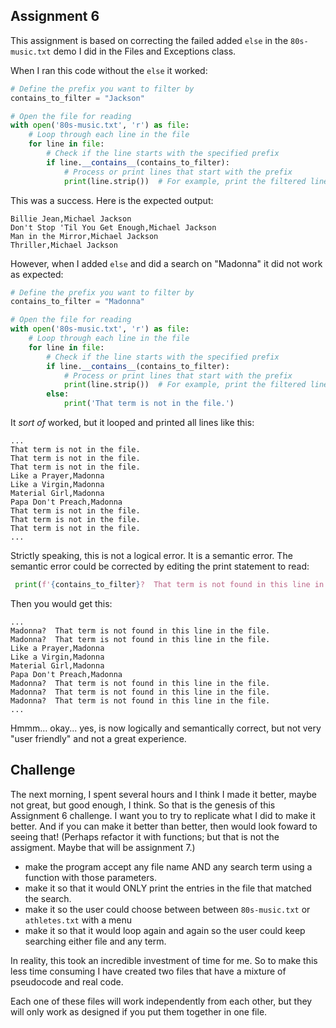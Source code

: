 ## Assignment 6

This assignment is based on correcting the failed added ```else``` in the `80s-music.txt` demo I did in the Files and Exceptions class.

When I ran this code without the `else` it worked:

```python
# Define the prefix you want to filter by
contains_to_filter = "Jackson"

# Open the file for reading
with open('80s-music.txt', 'r') as file:
    # Loop through each line in the file
    for line in file:
        # Check if the line starts with the specified prefix
        if line.__contains__(contains_to_filter):
            # Process or print lines that start with the prefix
            print(line.strip())  # For example, print the filtered line after stripping whitespace
```

This was a success. Here is the expected output:

```
Billie Jean,Michael Jackson
Don't Stop 'Til You Get Enough,Michael Jackson
Man in the Mirror,Michael Jackson
Thriller,Michael Jackson
```

However, when I added `else` and did a search on "Madonna" it did not work as expected:

```python
# Define the prefix you want to filter by
contains_to_filter = "Madonna"

# Open the file for reading
with open('80s-music.txt', 'r') as file:
    # Loop through each line in the file
    for line in file:
        # Check if the line starts with the specified prefix
        if line.__contains__(contains_to_filter):
            # Process or print lines that start with the prefix
            print(line.strip())  # For example, print the filtered line after stripping whitespace
        else:
            print('That term is not in the file.')
```

It *sort of* worked, but it looped and printed all lines like this:

```
...
That term is not in the file.
That term is not in the file.
That term is not in the file.
Like a Prayer,Madonna
Like a Virgin,Madonna
Material Girl,Madonna
Papa Don't Preach,Madonna
That term is not in the file.
That term is not in the file.
That term is not in the file.
...
```
Strictly speaking, this is not a logical error. It is a semantic error. The semantic error could be corrected by editing the print statement to read:

```python
 print(f'{contains_to_filter}?  That term is not found in this line in the file.')
```

Then you would get this:

```
...
Madonna?  That term is not found in this line in the file.
Madonna?  That term is not found in this line in the file.
Like a Prayer,Madonna
Like a Virgin,Madonna
Material Girl,Madonna
Papa Don't Preach,Madonna
Madonna?  That term is not found in this line in the file.
Madonna?  That term is not found in this line in the file.
Madonna?  That term is not found in this line in the file.
...
```
Hmmm... okay... yes, is now logically and semantically correct, but not very "user friendly" and not a great experience.

## Challenge

The next morning, I spent several hours and I think I made it better, maybe not great, but good enough, I think. So that is the genesis of this Assignment 6 challenge. I want you to try to replicate what I did to make it better. And if you can make it better than better, then would look foward to seeing that! (Perhaps refactor it with functions; but that is not the assigment. Maybe that will be assignment 7.)

* make the program accept any file name AND any search term using a function with those parameters.
* make it so that it would ONLY print the entries in the file that matched the search.
* make it so the user could choose between between `80s-music.txt` or `athletes.txt` with a menu
* make it so that it would loop again and again so the user could keep searching either file and any term.

In reality, this took an incredible investment of time for me. So to make this less time consuming I have created two files that have a mixture of pseudocode and real code. 

Each one of these files will work independently from each other, but they will only work as designed if you put them together in one file. 
